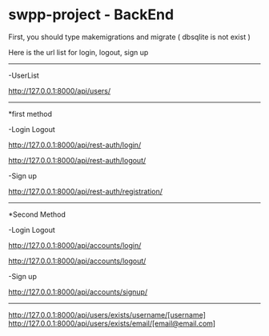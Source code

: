 # swpp-project - BackEnd

First, you should type makemigrations and migrate ( dbsqlite is not exist )

Here is the url list for login, logout, sign up

----------------------------------------------------------------

-UserList

http://127.0.0.1:8000/api/users/

----------------------------------------------------------------


*first method


-Login Logout

http://127.0.0.1:8000/api/rest-auth/login/

http://127.0.0.1:8000/api/rest-auth/logout/

-Sign up

http://127.0.0.1:8000/api/rest-auth/registration/

----------------------------------------------------------------

*Second Method

-Login Logout

http://127.0.0.1:8000/api/accounts/login/

http://127.0.0.1:8000/api/accounts/logout/

-Sign up

http://127.0.0.1:8000/api/accounts/signup/

_________________________________________________________________

http://127.0.0.1:8000/api/users/exists/username/[username]
http://127.0.0.1:8000/api/users/exists/email/[email@email.com]

